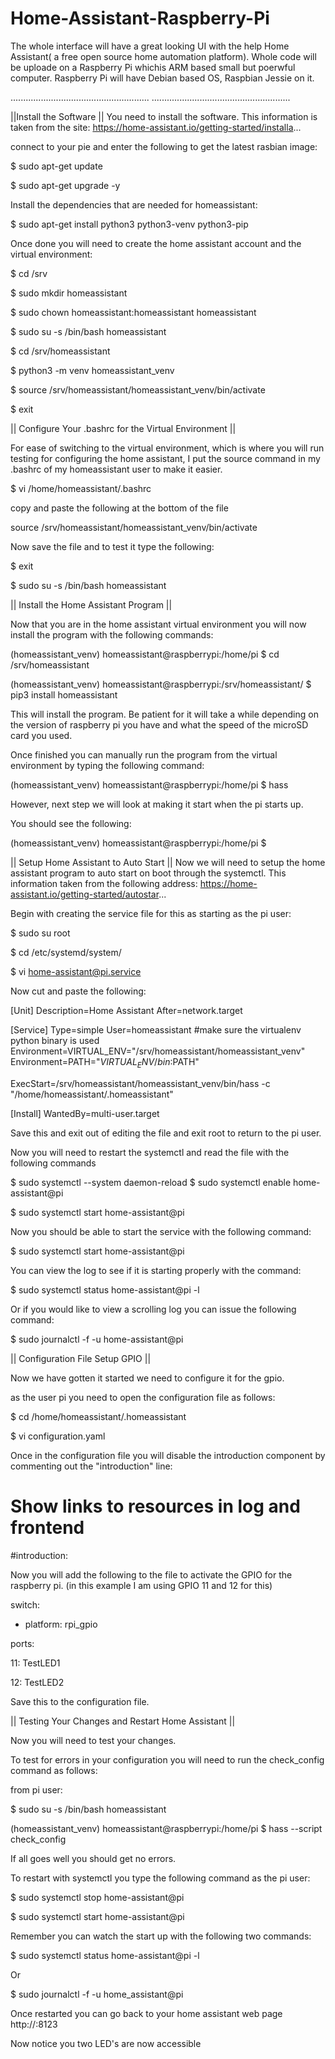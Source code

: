 # Home-Assistant-Raspberry-Pi
The whole interface will have a great looking UI with the help Home Assistant( a free open source home automation platform). Whole code will be uploade on a Raspberry Pi whichis ARM based small but poerwful computer. Raspberry Pi will have Debian based OS, Raspbian Jessie on it.

.......................................................
.......................................................

||Install the Software ||
You need to install the software. This information is taken from the site: https://home-assistant.io/getting-started/installa...

connect to your pie and enter the following to get the latest rasbian image:

$ sudo apt-get update

$ sudo apt-get upgrade -y

Install the dependencies that are needed for homeassistant:

$ sudo apt-get install python3 python3-venv python3-pip

Once done you will need to create the home assistant account and the virtual environment:

$ cd /srv

$ sudo mkdir homeassistant

$ sudo chown homeassistant:homeassistant homeassistant

$ sudo su -s /bin/bash homeassistant

$ cd /srv/homeassistant

$ python3 -m venv homeassistant_venv

$ source /srv/homeassistant/homeassistant_venv/bin/activate

$ exit

|| Configure Your .bashrc for the Virtual Environment ||

For ease of switching to the virtual environment, which is where you will run testing for configuring the home assistant, I put the source command in my .bashrc of my homeassistant user to make it easier.

$ vi /home/homeassistant/.bashrc

copy and paste the following at the bottom of the file

source /srv/homeassistant/homeassistant_venv/bin/activate

Now save the file and to test it type the following:

$ exit

$ sudo su -s /bin/bash homeassistant

|| Install the Home Assistant Program ||

Now that you are in the home assistant virtual environment you will now install the program with the following commands:

(homeassistant_venv) homeassistant@raspberrypi:/home/pi $ cd /srv/homeassistant

(homeassistant_venv) homeassistant@raspberrypi:/srv/homeassistant/ $ pip3 install homeassistant

This will install the program. Be patient for it will take a while depending on the version of raspberry pi you have and what the speed of the microSD card you used.

Once finished you can manually run the program from the virtual environment by typing the following command:

(homeassistant_venv) homeassistant@raspberrypi:/home/pi $ hass

However, next step we will look at making it start when the pi starts up.

You should see the following:

(homeassistant_venv) homeassistant@raspberrypi:/home/pi $


|| Setup Home Assistant to Auto Start  ||
Now we will need to setup the home assistant program to auto start on boot through the systemctl. This information taken from the following address: https://home-assistant.io/getting-started/autostar...

Begin with creating the service file for this as starting as the pi user:

$ sudo su root

$ cd /etc/systemd/system/

$ vi home-assistant@pi.service

Now cut and paste the following:

[Unit]
Description=Home Assistant After=network.target

[Service] Type=simple User=homeassistant #make sure the virtualenv python binary is used Environment=VIRTUAL_ENV="/srv/homeassistant/homeassistant_venv" Environment=PATH="$VIRTUAL_ENV/bin:$PATH"

ExecStart=/srv/homeassistant/homeassistant_venv/bin/hass -c "/home/homeassistant/.homeassistant"

[Install] WantedBy=multi-user.target

Save this and exit out of editing the file and exit root to return to the pi user.

Now you will need to restart the systemctl and read the file with the following commands

$ sudo systemctl --system daemon-reload
$ sudo systemctl enable home-assistant@pi

$ sudo systemctl start home-assistant@pi

Now you should be able to start the service with the following command:

$ sudo systemctl start home-assistant@pi

You can view the log to see if it is starting properly with the command:

$ sudo systemctl status home-assistant@pi -l

Or if you would like to view a scrolling log you can issue the following command:

$ sudo journalctl -f -u home-assistant@pi


|| Configuration File Setup GPIO ||

Now we have gotten it started we need to configure it for the gpio.

as the user pi you need to open the configuration file as follows:

$ cd /home/homeassistant/.homeassistant

$ vi configuration.yaml

Once in the configuration file you will disable the introduction component by commenting out the "introduction" line:

# Show links to resources in log and frontend
#introduction:

Now you will add the following to the file to activate the GPIO for the raspberry pi. (in this example I am using GPIO 11 and 12 for this)

switch:

- platform: rpi_gpio

ports:

11: TestLED1

12: TestLED2

Save this to the configuration file.


|| Testing Your Changes and Restart Home Assistant ||

Now you will need to test your changes.

To test for errors in your configuration you will need to run the check_config command as follows:

from pi user:

$ sudo su -s /bin/bash homeassistant

(homeassistant_venv) homeassistant@raspberrypi:/home/pi $ hass --script check_config

If all goes well you should get no errors.

To restart with systemctl you type the following command as the pi user:

$ sudo systemctl stop home-assistant@pi

$ sudo systemctl start home-assistant@pi

Remember you can watch the start up with the following two commands:

$ sudo systemctl status home-assistant@pi -l

Or

$ sudo journalctl -f -u home_assistant@pi

Once restarted you can go back to your home assistant web page http://<ip address>:8123

Now notice you two LED's are now accessible


